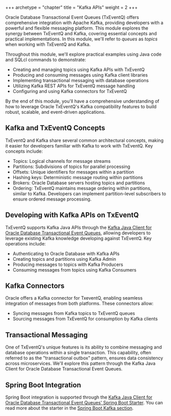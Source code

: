 +++
archetype = "chapter"
title = "Kafka APIs"
weight = 2
+++

Oracle Database Transactional Event Queues (TxEventQ) offers comprehensive integration with Apache Kafka, providing developers with a powerful and flexible messaging platform. This module explores the synergy between TxEventQ and Kafka, covering essential concepts and practical implementations. In this module, we'll refer to _queues_ as _topics_ when working with TxEventQ and Kafka.

Throughout this module, we'll explore practical examples using Java code and SQLcl commands to demonstrate:

- Creating and managing topics using Kafka APIs with TxEventQ
- Producing and consuming messages using Kafka client libraries
- Implementing transactional messaging with database operations
- Utilizing Kafka REST APIs for TxEventQ message handling
- Configuring and using Kafka connectors for TxEventQ

By the end of this module, you'll have a comprehensive understanding of how to leverage Oracle TxEventQ's Kafka compatibility features to build robust, scalable, and event-driven applications.

## Kafka and TxEventQ Concepts

TxEventQ and Kafka share several common architectural concepts, making it easier for developers familiar with Kafka to work with TxEventQ. Key concepts include:

- Topics: Logical channels for message streams
- Partitions: Subdivisions of topics for parallel processing
- Offsets: Unique identifiers for messages within a partition
- Hashing keys: Deterministic message routing within partitions
- Brokers: Oracle Database servers hosting topics and partitions
- Ordering: TxEventQ maintains message ordering within partitions, similar to Kafka. Developers can implement partition-level subscribers to ensure ordered message processing.

## Developing with Kafka APIs on TxEventQ

TxEventQ supports Kafka Java APIs through the [Kafka Java Client for Oracle Database Transactional Event Queues](https://github.com/oracle/okafka), allowing developers to leverage existing Kafka knowledge developing against TxEventQ. Key operations include:

- Authenticating to Oracle Database with Kafka APIs
- Creating topics and partitions using Kafka Admin
- Producing messages to topics with Kafka Producers
- Consuming messages from topics using Kafka Consumers

## Kafka Connectors

Oracle offers a Kafka connector for TxeventQ, enabling seamless integration of messages from both platforms. These connectors allow:

- Syncing messages from Kafka topics to TxEventQ queues
- Sourcing messages from TxEventQ for consumption by Kafka clients

## Transactional Messaging

One of TxEventQ's unique features is its ability to combine messaging and database operations within a single transaction. This capability, often referred to as the "transactional outbox" pattern, ensures data consistency across microservices. We'll explore this pattern through the Kafka Java Client for Oracle Database Transactional Event Queues.

## Spring Boot Integration

Spring Boot integration is supported through the [Kafka Java Client for Oracle Database Transactional Event Queues' Spring Boot Starter](https://central.sonatype.com/artifact/com.oracle.database.spring/oracle-spring-boot-starter-okafka). You can read more about the starter in the [Spring Boot Kafka section](../spring-boot/kafka.md).
